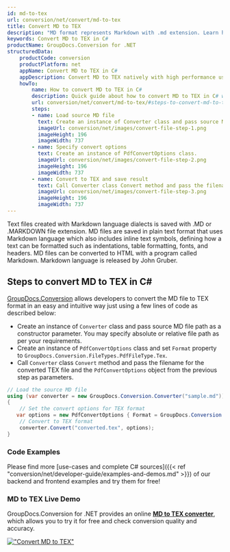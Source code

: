 ```yaml
---
id: md-to-tex
url: conversion/net/convert/md-to-tex
title: Convert MD to TEX
description: "MD format represents Markdown with .md extension. Learn how to convert MD to TEX file programmatically in C# language using GroupDocs.Conversion for .NET library."
keywords: Convert MD to TEX in C#
productName: GroupDocs.Conversion for .NET
structuredData:
    productCode: conversion
    productPlatform: net
    appName: Convert MD to TEX in C#
    appDescription: Convert MD to TEX natively with high performance using C# language and server side GroupDocs.Conversion for .NET APIs, without the use of any software like Microsoft or Open Office.
    howTo:
        name: How to convert MD to TEX in C# 
        description: Quick guide about how to convert MD to TEX in C# with high performance and accuracy.
        url: conversion/net/convert/md-to-tex/#steps-to-convert-md-to-tex-in-c
        steps:
        - name: Load source MD file 
          text: Create an instance of Converter class and pass source MD file path as a constructor parameter. You may specify absolute or relative file path as per your requirements. 
          imageUrl: conversion/net/images/convert-file-step-1.png
          imageHeight: 196
          imageWidth: 737
        - name: Specify convert options 
          text: Create an instance of PdfConvertOptions class.
          imageUrl: conversion/net/images/convert-file-step-2.png
          imageHeight: 196
          imageWidth: 737
        - name: Convert to TEX and save result 
          text: Call Converter class Convert method and pass the filename for the converted HTML file and the PdfConvertOptions object from the previous step as parameters.
          imageUrl: conversion/net/images/convert-file-step-3.png
          imageHeight: 196
          imageWidth: 737
---
```


Text files created with Markdown language dialects is saved with .MD or .MARKDOWN file extension. MD files are saved in plain text format that uses Markdown language which also includes inline text symbols, defining how a text can be formatted such as indentations, table formatting, fonts, and headers.  MD files can be converted to HTML with a program called Markdown. Markdown language is released by John Gruber.

## Steps to convert MD to TEX in C#

[GroupDocs.Conversion](https://products.groupdocs.com/conversion/net) allows developers to convert the MD file to TEX format in an easy and intuitive way just using a few lines of code as described below:

* Create an instance of `Converter` class and pass source MD file path as a constructor parameter. You may specify absolute or relative file path as per your requirements. 
* Create an instance of `PdfConvertOptions` class and set `Format` property to `GroupDocs.Conversion.FileTypes.PdfFileType.Tex`.
* Call `Converter` class `Convert` method and pass the filename for the converted TEX file and the `PdfConvertOptions` object from the previous step as parameters.

```csharp
// Load the source MD file
using (var converter = new GroupDocs.Conversion.Converter("sample.md"))
{
    // Set the convert options for TEX format
   var options = new PdfConvertOptions { Format = GroupDocs.Conversion.FileTypes.PdfFileType.Tex };
    // Convert to TEX format
    converter.Convert("converted.tex", options);
}
```

### Code Examples

Please find more [use-cases and complete C# sources]({{< ref "conversion/net/developer-guide/examples-and-demos.md" >}}) of our backend and frontend examples and try them for free!

### MD to TEX Live Demo

GroupDocs.Conversion for .NET provides an online [**MD to TEX converter**](https://products.groupdocs.app/conversion/md-to-tex), which allows you to try it for free and check conversion quality and accuracy.

[!["Convert MD to TEX"](conversion/net/images/convert-to-tex/convert-md-to-tex.png)](https://products.groupdocs.app/conversion/md-to-tex)